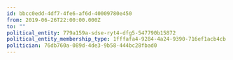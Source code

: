 ```yaml
---
id: bbcc0edd-4df7-4fe6-af6d-40009780e450
from: 2019-06-26T22:00:00.000Z
to: ""
political_entity: 779a159a-sdse-ryt4-dfg5-547790b15872
political_entity_membership_type: 1fffafa4-9284-4a24-9390-716ef1acb4cb
politician: 76db760a-089d-4de3-9b58-444bc28fbad0
---
```

